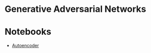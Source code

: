 # Generative Adversarial Networks

# Notebooks
- [Autoencoder](https://github.com/look4pritam/ConvolutionalNeuralNetwork/blob/master/Notebooks/Autoencoder/DenoiseDocuments.ipynb)
